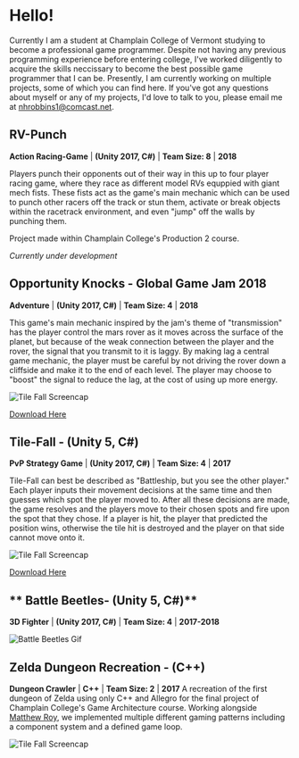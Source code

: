 # **Hello!**

Currently I am a student at Champlain College of Vermont studying to become a professional game programmer. Despite not having any previous programming experience before entering college, I've worked diligently to acquire the skills neccissary to become the best possible game programmer that I can be. Presently, I am currently working on multiple projects, some of which you can find here. If you've got any questions about myself or any of my projects, I'd love to talk to you, please email me at nhrobbins1@comcast.net.


## **RV-Punch**
**Action Racing-Game**  |  **(Unity 2017, C#)**  |  **Team Size: 8**  |  **2018** 
   
Players punch their opponents out of their way in this up to four player racing game, where they race as different model RVs equppied with giant mech fists. These fists act as the game's main mechanic which can be used to punch other racers off the track or stun them, activate or break objects within the racetrack environment, and even "jump" off the walls by punching them. 

Project made within Champlain College's Production 2 course.

_Currently under development_


## **Opportunity Knocks - Global Game Jam 2018**
**Adventure**  |  **(Unity 2017, C#)**  |  **Team Size: 4**  |  **2018** 

This game's main mechanic inspired by the jam's theme of "transmission" has the player control the mars rover as it moves across the surface of the planet, but because of the weak connection between the player and the rover, the signal that you transmit to it is laggy. By making lag a central game mechanic, the player must be careful by not driving the rover down a cliffside and make it to the end of each level. The player may choose to "boost" the signal to reduce the lag, at the cost of using up more energy.


![Tile Fall Screencap](https://media.giphy.com/media/SiJYIT5CxwITBRDcCv/giphy.gif)



[Download Here](https://globalgamejam.org/2018/games/opportunity-knocks)



## **Tile-Fall - (Unity 5, C#)**
**PvP Strategy Game**  |  **(Unity 2017, C#)**  |  **Team Size: 4**  |  **2017** 

Tile-Fall can best be described as "Battleship, but you see the other player." Each player inputs their movement decisions at the same time and then guesses which spot the player moved to. After all these decisions are made, the game resolves and the players move to their chosen spots and fire upon the spot that they chose. If a player is hit, the player that predicted the position wins, otherwise the tile hit is destroyed and the player on that side cannot move onto it.

![Tile Fall Screencap](https://telden.github.io/images/Tilefallscreencap.png)


[Download Here](https://github.com/Telden/Tile-Fall.git)



## ** Battle Beetles- (Unity 5, C#)**
**3D Fighter**  |  **(Unity 2017, C#)**  |  **Team Size: 4**  |  **2017-2018** 

![Battle Beetles Gif](https://media.giphy.com/media/26mdR6Yd4qTvgq9pI1/giphy.gif)



## **Zelda Dungeon Recreation - (C++)** 
**Dungeon Crawler**  |  **C++**  |  **Team Size: 2**  |  **2017** 
A recreation of the first dungeon of Zelda using only C++ and Allegro for the final project of Champlain College's Game Architecture course. Working alongside [Matthew Roy](https://www.linkedin.com/in/matthew-roy-4ba050154/), we implemented multiple different gaming patterns including a component system and a defined game loop.


![Tile Fall Screencap](https://telden.github.io/images/ZeldaCapture.PNG)


